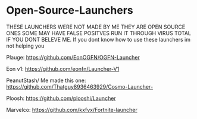 # Open-Source-Launchers
THESE LAUNCHERS WERE NOT MADE BY ME THEY ARE OPEN SOURCE ONES
SOME MAY HAVE FALSE POSITVES RUN IT THROUGH VIRUS TOTAL IF YOU DONT BELEVE ME.
If you dont know how to use these launchers im not helping you 



Plauge: https://github.com/EonOGFN/OGFN-Launcher



Eon v1: https://github.com/eonfn/Launcher-V1

PeanutStash/ Me made this one: https://github.com/Thatguy8936463929/Cosmo-Launcher-



Ploosh: https://github.com/plooshi/Launcher


Marvelco: https://github.com/kxfvx/Fortnite-launcher


